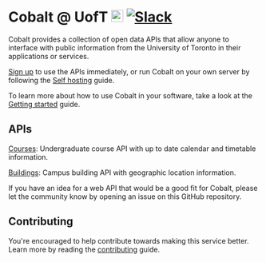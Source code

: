 Cobalt @ UofT <img src="https://avatars0.githubusercontent.com/u/10912859" width="24" height="24" /> [![Slack][slackin-badge]][slackin]
=============
Cobalt provides a collection of open data APIs that allow anyone to interface with public information from the University of Toronto in their applications or services.

[Sign up](https://cobalt.qas.im/signup) to use the APIs immediately, or run Cobalt on your own server by following the [Self hosting](https://cobalt.qas.im/docs/getting-started/self-hosting) guide.

To learn more about how to use Cobalt in your software, take a look at the [Getting started](https://cobalt.qas.im/docs/getting-started/introduction) guide.

APIs
----------
[Courses](https://cobalt.qas.im/docs/course-api/introduction): Undergraduate course API with up to date calendar and timetable information.

[Buildings](https://cobalt.qas.im/docs/building-api/introduction): Campus building API with geographic location information.

If you have an idea for a web API that would be a good fit for Cobalt, please let the community know by opening an issue on this GitHub repository.


Contributing
----

You're encouraged to help contribute towards making this service better. Learn more by reading the [contributing](https://cobalt.qas.im/docs/getting-started/contributing) guide.

[slackin]: https://cobalt-slack.herokuapp.com/
[slackin-badge]: https://cobalt-slack.herokuapp.com/badge.svg


